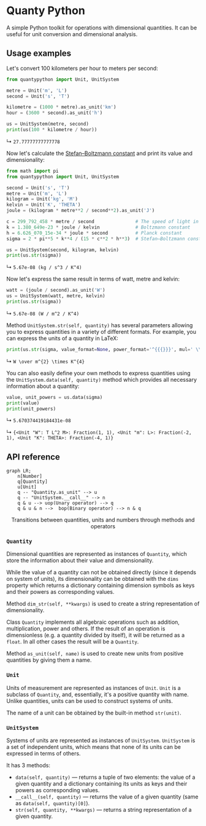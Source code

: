 # Quanty Python

A simple Python toolkit for operations with dimensional quantities.
It can be useful for unit conversion and dimensional analysis.

## Usage examples

Let's convert 100 kilometers per hour to meters per second:

```python
from quantypython import Unit, UnitSystem

metre = Unit('m', 'L')
second = Unit('s', 'T')

kilometre = (1000 * metre).as_unit('km')
hour = (3600 * second).as_unit('h')

us = UnitSystem(metre, second)
print(us(100 * kilometre / hour))
```
↳ `27.77777777777778`

Now let's calculate the
[Stefan–Boltzmann constant](https://en.wikipedia.org/wiki/Stefan–Boltzmann_law#Stefan–Boltzmann_constant) and print its
value and dimensionality:

```python
from math import pi
from quantypython import Unit, UnitSystem

second = Unit('s', 'T')
metre = Unit('m', 'L')
kilogram = Unit('kg', 'M')
kelvin = Unit('K', 'THETA')
joule = (kilogram * metre**2 / second**2).as_unit('J')

c = 299_792_458 * metre / second               # The speed of light in a vacuum
k = 1.380_649e-23 * joule / kelvin             # Boltzmann constant
h = 6.626_070_15e-34 * joule * second          # Planck constant
sigma = 2 * pi**5 * k**4 / (15 * c**2 * h**3)  # Stefan–Boltzmann constant

us = UnitSystem(second, kilogram, kelvin)
print(us.str(sigma))
```
↳ `5.67e-08 (kg / s^3 / K^4)`

Now let's express the same result in terms of watt, metre and kelvin:

```python
watt = (joule / second).as_unit('W')
us = UnitSystem(watt, metre, kelvin)
print(us.str(sigma))
```
↳ `5.67e-08 (W / m^2 / K^4)`

Method `UnitSystem.str(self, quantity)` has several parameters allowing you to express quantities in a variety of
different formats.
For example, you can express the units of a quantity in LaTeX:

```python
print(us.str(sigma, value_format=None, power_format='^{{{}}}', mul=' \\times ', div=' \\over ', denominator_format='{}'))
```
↳ `W \over m^{2} \times K^{4}`

You can also easily define your own methods to express quantities using the `UnitSystem.data(self, quantity)` method
which provides all necessary information about a quantity:

```python
value, unit_powers = us.data(sigma)
print(value)
print(unit_powers)
```
↳ `5.670374419184431e-08`

↳ `{<Unit "W": T L^2 M>: Fraction(1, 1), <Unit "m": L>: Fraction(-2, 1), <Unit "K": THETA>: Fraction(-4, 1)}`

## API reference

```mermaid
graph LR;
    n[Number]
    q[Quantity]
    u[Unit]
    q -- "Quantity.as_unit" --> u    
    q -- "UnitSystem.__call__" --> n
    q & u --> uop(Unary operator) --> q
    q & u & n -->  bop(Binary operator) --> n & q
```
<div align="center">Transitions between quantities, units and numbers through methods and operators</div>

### `Quantity`

Dimensional quantities are represented as instances of `Quantity`, which store the information about their value and
dimensionality.

While the value of a quantity can not be obtained directly (since it depends on system of units), its dimensionality can
be obtained with the `dims` property which returns a dictionary containing dimension symbols as keys and their powers as
corresponding values.

Method `dim_str(self, **kwargs)` is used to create a string representation of dimensionality.

Class `Quantity` implements all algebraic operations such as addition, multiplication, power and others.
If the result of an operation is dimensionless (e.g. a quantity divided by itself), it will be returned as a
`float`.
In all other cases the result will be a `Quantity`.

Method `as_unit(self, name)` is used to create new units from positive quantities by giving them a name. 

### `Unit`

Units of measurement are represented as instances of `Unit`.
`Unit` is a subclass of `Quantity`, and, essentially, it's a positive quantity with name.
Unlike quantities, units can be used to construct systems of units.

The name of a unit can be obtained by the built-in method `str(unit)`.

### `UnitSystem`

Systems of units are represented as instances of `UnitSystem`.
`UnitSystem` is a set of independent units, which means that none of its units can be expressed in terms of others.

It has 3 methods:
*   `data(self, quantity)` — returns a tuple of two elements: the value of a given quantity and a dictionary containing
    its units as keys and their powers as corresponding values.
*   `__call__(self, quantity)` — returns the value of a given quantity (same as `data(self, quantity)[0]`).
*   `str(self, quantity, **kwargs)` — returns a string representation of a given quantity.
